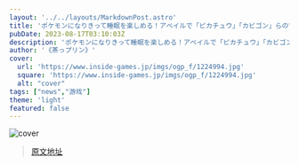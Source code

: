 ```yaml
---
layout: '../../layouts/MarkdownPost.astro'
title: 'ポケモンになりきって睡眠を楽しめる！アベイルで「ピカチュウ」「カビゴン」らの“着ぐるみウェア”予約受付中'
pubDate: 2023-08-17T03:10:03Z
description: 'ポケモンになりきって睡眠を楽しめる！アベイルで「ピカチュウ」「カビゴン」らの“着ぐるみウェア”予約受付中'
author: '《茶っプリン》'
cover:
  url: 'https://www.inside-games.jp/imgs/ogp_f/1224994.jpg'
  square: 'https://www.inside-games.jp/imgs/ogp_f/1224994.jpg'
  alt: "cover"
tags: ["news","游戏"]
theme: 'light'
featured: false
---
```


![cover](https://www.inside-games.jp/imgs/ogp_f/1224994.jpg)


>[原文地址](https://www.inside-games.jp/article/2023/08/17/147877.html)  